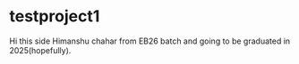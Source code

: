 # testproject1
Hi this side Himanshu chahar 
from EB26 batch and going to be graduated in 2025(hopefully).

